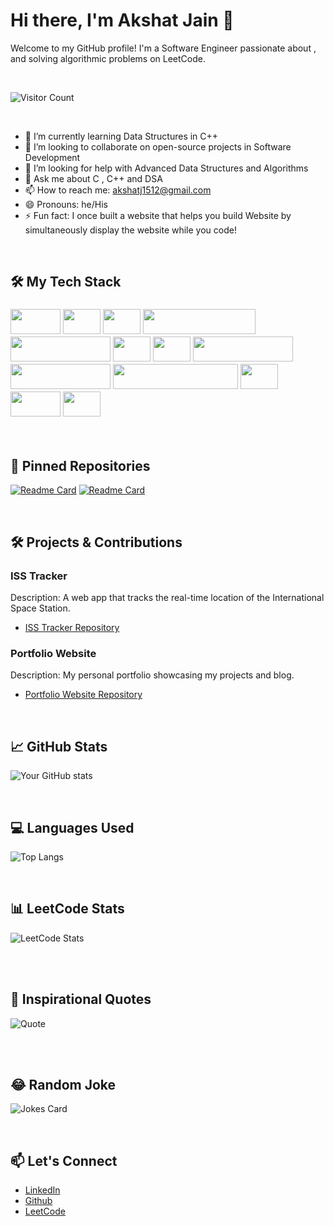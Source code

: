 # Hi there, I'm Akshat Jain 👋

Welcome to my GitHub profile! I'm a Software Engineer passionate about , and solving algorithmic problems on LeetCode.

<br>

![Visitor Count](https://komarev.com/ghpvc/?username=AkshatJ2002&color=blue)

<br>

- 🌱 I’m currently learning Data Structures in C++ 
- 👯 I’m looking to collaborate on open-source projects in Software Development
- 🤔 I’m looking for help with Advanced Data Structures and Algorithms
- 💬 Ask me about C , C++ and DSA
- 📫 How to reach me: akshatj1512@gmail.com
- 😄 Pronouns: he/His
- ⚡ Fun fact: I once built a website that helps you build Website by simultaneously display the website while you code!

<br>

## 🛠️ My Tech Stack

### <img src="https://img.shields.io/badge/-HTML5-E34F26?style=flat-square&logo=html5&logoColor=white" width="80" height="40" /> <img src="https://img.shields.io/badge/-CSS3-1572B6?style=flat-square&logo=css3" width="60" height="40" /> <img src="https://img.shields.io/badge/-C++-00599C?style=flat-square&logo=cplusplus&logoColor=white" width="60" height="40" /> <img src="https://img.shields.io/badge/-Data%20Structures%20and%20Algorithms-4B9CD3?style=flat-square" width="180" height="40" /> <img src="https://img.shields.io/badge/-Frontend%20Development-4B9CD3?style=flat-square" width="160" height="40" /> <img src="https://img.shields.io/badge/-SQL-4479A1?style=flat-square&logo=sqlite&logoColor=white" width="60" height="40" /> <img src="https://img.shields.io/badge/-DBMS-4B9CD3?style=flat-square" width="60" height="40" /> <img src="https://img.shields.io/badge/-Operating%20Systems-4B9CD3?style=flat-square" width="160" height="40" /> <img src="https://img.shields.io/badge/-Computer%20Networks-4B9CD3?style=flat-square" width="160" height="40" /> <img src="https://img.shields.io/badge/-Software%20Engineering%20Process%20Model-4B9CD3?style=flat-square" width="200" height="40" /> <img src="https://img.shields.io/badge/-C-00599C?style=flat-square&logo=c&logoColor=white" width="60" height="40" /> <img src="https://img.shields.io/badge/-Python-3776AB?style=flat-square&logo=python&logoColor=white" width="80" height="40" /> <img src="https://img.shields.io/badge/-Java-007396?style=flat-square&logo=java&logoColor=white" width="60" height="40" />

<br>

## 📌 Pinned Repositories

[![Readme Card](https://github-readme-stats.vercel.app/api/pin/?username=AkshatJ2002&repo=Portfolio)](https://github.com/AkshatJ2002/repo1)
[![Readme Card](https://github-readme-stats.vercel.app/api/pin/?username=AkshatJ2002&repo=NusVrse)](https://github.com/AkshatJ2002/repo2)

<br>

## 🛠️ Projects & Contributions

### ISS Tracker
Description: A web app that tracks the real-time location of the International Space Station.
- [ISS Tracker Repository](https://github.com/AkshatJ2002/ISS-Tracker)

### Portfolio Website
Description: My personal portfolio showcasing my projects and blog.
- [Portfolio Website Repository](https://github.com/AkshatJ2002/Portfolio)
  
<br>

## 📈 GitHub Stats

![Your GitHub stats](https://github-readme-stats.vercel.app/api?username=AkshatJ2002&show_icons=true&theme=wtf)

<br>

## 💻 Languages Used

![Top Langs](https://github-readme-stats.vercel.app/api/top-langs/?username=AkshatJ2002&layout=compact&theme=radical)

<br>

## 📊 LeetCode Stats

![LeetCode Stats](https://leetcard.jacoblin.cool/Akshat_j?theme=wtf&font=Noto%20Sans%20Tamil&ext=heatmap)

<br><br>

## 💬 Inspirational Quotes

![Quote](https://quotes-github-readme.vercel.app/api?type=horizontal&theme=radical)

<br><br>

## 😂 Random Joke

![Jokes Card](https://readme-jokes.vercel.app/api?theme=radical)

<br>

## 📫 Let's Connect

- [LinkedIn](https://linkedin.com/in/akshatjain1512)
- [Github](https://github.com/AkshatJ2002)
- [LeetCode](https://leetcode.com/u/Akshat_j/)
